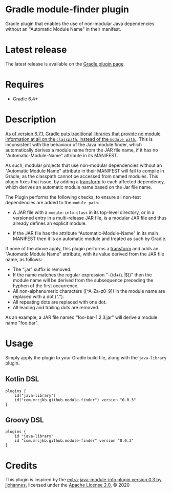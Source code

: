 # Gradle module-finder plugin
Gradle plugin that enables the use of non-modular Java dependencies without an "Automatic Module Name" in their manifest.

# Latest release
The latest release is available on the [Gradle plugin page](https://plugins.gradle.org/plugin/com.github.mrcjkb.module-finder).

# Requires
- Gradle 6.4+

# Description
[As of version 6.7.1, Gradle puts traditional libraries that provide no module information at all on the `classpath`, instead of the `module path`.](https://docs.gradle.org/current/userguide/java_library_plugin.html#using_libraries_that_are_not_modules).
This is inconsistent with the behaviour of the Java module finder, which automatically derives a module name from the JAR file name, if it has no "Automatic-Module-Name" attribute in its MANIFEST.

As such, modular projects that use non-modular dependencies without an "Automatic Module Name" attribute in their MANIFEST will fail to compile in Gradle, as the classpath cannot be accessed from named modules.
This plugin fixes that issue, by adding a [transform](https://docs.gradle.org/current/userguide/artifact_transforms.html) to each affected dependency, which derives an automatic module name based on the Jar file name.

The Plugin performs the following checks, to ensure all non-test dependencies are added to the `module path`:

- A JAR file with a `module-info.class` in its top-level directory, or in a versioned entry in a multi-release JAR file, is a modular JAR file and thus already defines an explicit module.

- If the JAR file has the attribute “Automatic-Module-Name" in its main MANIFEST then it is an automatic module and treated as such by Gradle.

If none of the above apply, this plugin performs a [transform](https://docs.gradle.org/current/userguide/artifact_transforms.html) and adds an "Automatic Module Name" attribute, with its value derived from the JAR file name, as follows:

- The “.jar" suffix is removed.
- If the name matches the regular expression "-(\\d+(\\.|$))" then the module name will be derived from the subsequence preceding the hyphen of the first occurrence.
- All non-alphanumeric characters ([^A-Za-z0-9]) in the module name are replaced with a dot (".").
- All repeating dots are replaced with one dot.
- All leading and trailing dots are removed.

As an example, a JAR file named “foo-bar-1.2.3.jar" will derive a module name "foo.bar".

# Usage
Simply apply the plugin to your Gradle build file, along with the `java-library` plugin.

## Kotlin DSL
```
plugins {
    id("java-library")
    id("com.mrcjkb.github.module-finder") version "0.0.3"
}
```

## Groovy DSL
```
plugins {
    id "java-library"
    id "com.mrcjkb.github.module-finder" version "0.0.3"
}
```

# Credits
This plugin is inspired by the [extra-java-module-info plugin version 0.3 by jjohannes](https://github.com/jjohannes/extra-java-module-info), licensed under the [Apache License 2.0](https://github.com/jjohannes/extra-java-module-info/blob/master/LICENSE), &copy; 2020